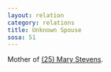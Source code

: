 ```yaml
---
layout: relation
category: relations
title: Unknown Spouse
sosa: 51
---
```


Mother of [(25) Mary Stevens](/25-mary-stevens/).
